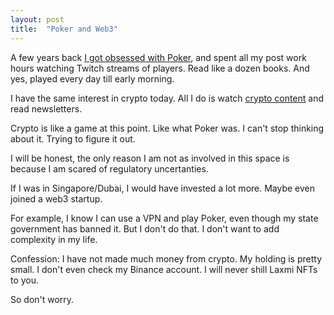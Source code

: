```yaml
---
layout: post
title:  "Poker and Web3"
---
```


A few years back [I got obsessed with Poker](https://manassaloi.com/2020/04/07/learning-poker.html), and spent all my post work hours watching Twitch streams of players. Read like a dozen books. And yes, played every day till early morning.

I have the same interest in crypto today. All I do is watch [crypto content](https://www.youtube.com/watch?v=RPrfSKMBov8) and read newsletters.

Crypto is like a game at this point. Like what Poker was. I can't stop thinking about it. Trying to figure it out.

I will be honest, the only reason I am not as involved in this space is because I am scared of regulatory uncertanties.

If I was in Singapore/Dubai, I would have invested a lot more. Maybe even joined a web3 startup.

For example, I know I can use a VPN and play Poker, even though my state government has banned it. But I don't do that. I don't want to add complexity in my life.

Confession: I have not made much money from crypto. My holding is pretty small. I don't even check my Binance account. I will never shill Laxmi NFTs to you.

So don't worry.
